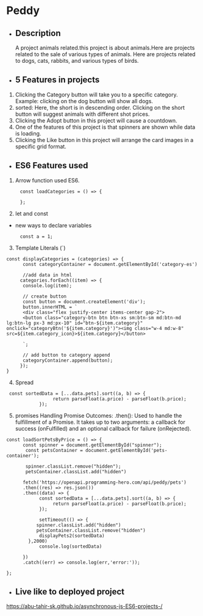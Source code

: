 # Peddy 

* ## Description
     A project animals related.this project is about animals.Here are projects related to the sale of various types of animals. Here are projects related to dogs, cats, rabbits, and various types of birds.
* ## 5 Features in projects
 1. Clicking the Category button will take you to a specific category.
  Example: clicking on the dog button will show all dogs. 
 2. sorted: Here, the short is in descending order. Clicking on the short button will suggest animals with different shot prices.
 3. Clicking the Adopt button in this project will cause a countdown.
 4. One of the features of this project is that spinners are shown while data is loading.
 5. Clicking the Like button in this project will arrange the card images in a specific grid format.
 * ## ES6 Features used
 1. Arrow function used ES6.
```Arrow Function 
     const loadCategories = () => {

     };
```
      
 2. let and const
* new ways to declare variables
```examples:
     const a = 1;
```
3. Template Literals (`)
```examples:
const displayCategories = (categories) => {
      const categoryContainer = document.getElementById('category-es')

      //add data in html
     categories.forEach((item) => {
      console.log(item);

      // create button
      const button = document.createElement('div');
      button.innerHTML = `
      <div class="flex justify-center items-center gap-2"> 
      <button class="category-btn btn btn-xs sm:btn-sm md:btn-md lg:btn-lg px-3 md:px-10" id="btn-${item.category}" onclick="categoryBtn('${item.category}')"><img class="w-4 md:w-8" src=${item.category_icon}>${item.category}</button>
      
      `;

      // add button to category append
      categoryContainer.append(button);
     });
}
```
4. Spread
```spread:
 const sortedData = [...data.pets].sort((a, b) => {
                 return parseFloat(a.price) - parseFloat(b.price);
            });
```  
5. promises
Handling Promise Outcomes:
.then(): Used to handle the fulfillment of a Promise. It takes up to two arguments: a callback for success (onFulfilled) and an optional callback for failure (onRejected). 
```example:
const loadSortPetsByPrice = () => {
      const spinner = document.getElementById("spinner");
       const petsContainer = document.getElementById('pets-container'); 

       spinner.classList.remove("hidden");
       petsContainer.classList.add("hidden")

      fetch('https://openapi.programming-hero.com/api/peddy/pets')
      .then((res) => res.json())
      .then((data) => {
            const sortedData = [...data.pets].sort((a, b) => {
                 return parseFloat(a.price) - parseFloat(b.price);
            });

            setTimeout(() => {
           spinner.classList.add("hidden")
           petsContainer.classList.remove("hidden")
            displayPets2(sortedData)
        },2000)
            console.log(sortedData)
             
      })
      .catch((err) => console.log(err,'error:'));
      
};
```
* ## Live like to deployed project

https://abu-tahir-sk.github.io/asynchronous-js-ES6-projects-/


